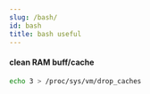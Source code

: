 ```yaml
---
slug: /bash/
id: bash
title: bash useful
---
```


#### clean RAM buff/cache

```sh
echo 3 > /proc/sys/vm/drop_caches
```